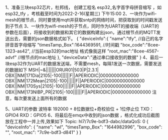 1、准备三块esp32芯片，杜邦线， 创建工程名 esp32_名字首字母拼音缩写 ，如 esp32_tfy ，考核截至时间为2022-2-16(星期三) 下午15:00 
2、一块作为wifi-mesh的根节点，同时要使用mqtt并获取sntp的网络时间，把获取到的时间戳发送到子节点 
3、一块作为wifi-mesh的子节点，同时作为UART的接收端（UART的参数在后面），将接收到的数据和其它的数据构建出json，通过根节点的MQTT发送出去，需要的json数据格式如下。 { "deviceInfo":{ "name":"tfy", //自己的名字拼音首字母缩写 "timesTamp_Box":1644369591, //时间戳 "box_code":"8cee-1323-as42", //当前esp32的mac地址 格式像我这样 "root_mac":"8cee-4567-advf" //根节点的mac地址 }, "deviceData":"通过串口接收到的数据" } 
4、最后一块esp32作为UART的数据发送端，不需要mesh，每隔1发送一次数据，需要发送的数据如下 
MSH|~&|||||||ORUR01|503|P|2.3.1| OBX||NM|171Dia|2105|-100||||||F||APERIODIC|00000000000000 OBX||NM|172Mean|2105|-100||||||F||APERIODIC|00000000000000 OBX||NM|170Sys|2105|-100||||||F||APERIODIC|00000000000000 OBX||NM|173NIBP_PR|2105|-100||||||F||APERIODIC|00000000000000 
注意，每次要发送上面所有的数据

5、UART的参数 波特率 192000 + 8位数据位+奇校验位 + 1位停止位 TXD：GPIO4 RXD：GPIO5 6、将最后在emqx中收到的json数据 ，格式化成功后截图放在工程中一并上传,效果如下 
Topic: hl7/7c9e-bdf3-dabc/dataQoS: 0 { "deviceInfo": { "name": "wl", "timesTamp_Box": "1644982996", "box_code": "", "root_mac": "7c9e-bdf3-d841" } }